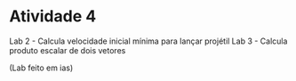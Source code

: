 # Atividade 4
Lab 2 - Calcula velocidade inicial mínima para lançar projétil
Lab 3 - Calcula produto escalar de dois vetores

(Lab feito em ias)